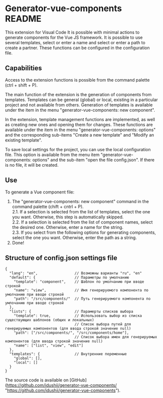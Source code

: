 # Generator-vue-components README

This extension for Visual Code It is possible with minimal actions to generate components for the Vue JS framework.
It is possible to use several templates, select or enter a name and select or enter a path to create a partner. These functions can be configured in the configuration file.

## Capabilities

Access to the extension functions is possible from the command palette (ctrl + shift + P).

The main function of the extension is the generation of components from templates. Templates can be general (global) or local, existing in a particular project and not available from others. Generation of templates is available under the item in the menu "generator-vue-components: new component".

In the extension, template management functions are implemented, as well as creating new ones and opening them for changes. These functions are available under the item in the menu "generator-vue-components: options" and the corresponding sub-items "Create a new template" and "Modify an existing template".

To save local settings for the project, you can use the local configuration file. This option is available from the menu item "generator-vue-components: options" and the sub-item "open the file config.json". If there is no file, it will be created.

## Use

To generate a Vue component file:
1. The "generator-vue-components: new component" command in the command palette (chift + cntrl + P).  
2.1. If a selection is selected from the list of templates, select the one you want. Otherwise, this step is automatically skipped.  
2.2. If a selection is selected from the list of component names, select the desired one. Otherwise, enter a name for the string.  
2.3. If you select from the following options for generating components, select the one you want. Otherwise, enter the path as a string.  
3. Done!

## Structure of config.json settings file

    {
      "lang": "en",                 // Возможны варианты "ru", "en"
      "default": {                  // Параметры по умолчанию
        "template": "component",    // Шаблон по умолчанию при вводе строкой
        "name": "view",             // Имя генерируемого компонента по умолчанию при вводе строкой
        "path": "/src/components/"  // Путь генерируемого компонента по умлочанию при вводе строкой
      },
      "lists": {                    // Парамерты списков выбора
        "template": true,           // Использовать выбор из списка существующих шаблонов (общих и локальных)
                                    // Список выбора путей для генерируемых компонентов (для ввода строкой значение null)
        "path": ["/src/components/", "/src/components/home"],
                                    // Список выбора имен для генерируемых компонентов (для ввода строкой значение null)
        "name": ["list", "view", "edit"]
      },
      "templates": {                // Внутренние переменные
        "global": [],
        "local": []
      }
    }

The source code is available on [GitHub] (https://github.com/idushii/generator-vue-components/ "https://github.com/idushii/generator-vue-components").